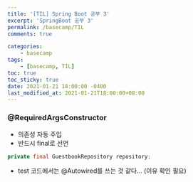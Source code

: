 ```yaml
---
title: '[TIL] Spring Boot 공부 3'
excerpt: 'SpringBoot 공부 3'
permalink: /basecamp/TIL
comments: true

categories:
    - basecamp
tags:
    - [basecamp, TIL]
toc: true
toc_sticky: true
date: 2021-01-21 18:00:00 -0400
last_modified_at: 2021-01-21T18:00:00+08:00
---
```


### @RequiredArgsConstructor

-   의존성 자동 주입
-   반드시 final로 선언

```java
private final GuestbookRepository repository;
```

-   test 코드에서는 @Autowired를 쓰는 것 같다... (이유 확인 필요)
